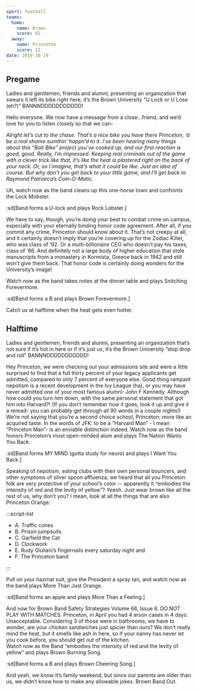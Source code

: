 ```yaml
---
sport: football
teams:
  home:
    name: Brown
    score: 65
  away:
    name: Princeton
    score: 22
date: 2019-10-19
---
```


## Pregame

Ladies and gentlemen, friends and alumni, presenting an organization that swears it left its bike right here, it’s the Brown University “U Lock or U Lose (eh?)” BANNNDDDDDDDDDDD!

Hello everyone. We now have a message from a close...friend, and we’d love for you to listen closely so that we can-

_Alright let’s cut to the chase. That’s a nice bike you have there Princeton, ‘d be a real shame sumthin’ happn’d to it. I’ve been hearing many things about this “Bait Bike” project you’ve cooked up, and our first reaction is good, good. Really, I’m impressed. Keeping real criminals out of the game with a clever trick like that, it’s like the heat is plastered right on the back of your neck. Or, so I imagine, that’s what it could be like. Just an idea of course. But why don’t you get back to your little game, and I’ll get back to Raymond Patriarca’s Coin-O-Matic._

Uh, watch now as the band cleans up this one-horse town and confronts the Lock Mobster.

:sd[Band forms a U-lock and plays Rock Lobster.]

We have to say, though, you’re doing your best to combat crime on campus, especially with your eternally binding honor code agreement. After all, if you commit any crime, Princeton should know about it. That’s not creepy at all, and it certainly doesn’t imply that you’re covering up for the Zodiac Killer, who was class of ‘92. Or a multi-billionaire CEO who doesn’t pay his taxes, class of ‘86. And definitely not a large body of higher education that stole manuscripts from a monastery in Kormista, Greece back in 1942 and still won’t give them back. That honor code is certainly doing wonders for the University’s image!

Watch now as the band takes notes at the dinner table and plays Snitching Forevermore.

:sd[Band forms a B and plays Brown Forevermore.]

Catch us at halftime when the heat gets even hotter.

## Halftime

Ladies and gentlemen, friends and alumni, presenting an organization that’s not sure if it’s hot in here or if it’s just us, it’s the Brown University ”stop drop and roll” BANNNDDDDDDDDDDD!

Hey Princeton, we were checking out your admissions site and were a little surprised to find that a full thirty percent of your legacy applicants get admitted, compared to only 7 percent of everyone else. Good thing rampant nepotism is a recent development in the Ivy League (ha), or you may have never admitted one of your most famous alumni: John F Kennedy. Although how could you turn him down, with the same personal statement that got him into Harvard?! (If you don’t remember how it goes, look it up and give it a reread- you can probably get through all 90 words in a couple nights!) We’re not saying that you’re a second choice school, Princeton; more like an acquired taste. In the words of JFK: to be a “Harvard Man” - I mean “Princeton Man”- is an enviable distinction indeed. Watch now as the band honors Princeton’s most open-minded alum and plays The Nation Wants You Back.

:sd[Band forms MY MIND (gotta study for neuro) and plays I Want You Back.]

Speaking of nepotism, eating clubs with their own personal bouncers, and other symptoms of silver spoon affluenza, we heard that all you Princeton folk are very protective of your school’s color -- apparently it “embodies the intensity of red and the levity of yellow”? Yeesh. Just wear brown like all the rest of us, why don’t you? I mean, look at all the things that are also Princeton Orange:

:::script-list

- A. Traffic cones
- B. Prison jumpsuits
- C. Garfield the Cat
- D. Clockwork
- E. Rudy Giuliani’s fingernails every saturday night and
- F. The Princeton band

:::

Pull on your hazmat suit, give the President a spray tan, and watch now as the band plays More Than Just Orange.

:sd[Band forms an apple and plays More Than a Feeling.]

And now for Brown Band Safety Strategies Volume 66, Issue 6. DO NOT PLAY WITH MATCHES. Princeton, in April you had 4 arson cases in 4 days. Unacceptable. Considering 3 of those were in bathrooms, we have to wonder, are your chicken sandwiches just spicier than ours? We don’t really mind the heat, but it smells like ash in here, so if your nanny has never let you cook before, you should get out of the kitchen.\
Watch now as the Band “embodies the intensity of red and the levity of yellow” and plays Brown Burning Song.

:sd[Band forms a B and plays Brown Cheering Song.]

And yeah, we know it’s family weekend, but since our parents are older than us, we didn’t know how to make any allowable jokes. Brown Band Out.
